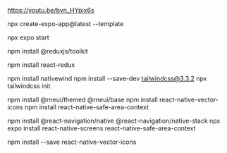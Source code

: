 https://youtu.be/bvn_HYpix6s

npx create-expo-app@latest --template

npx expo start

npm install @reduxjs/toolkit

npm install react-redux

npm install nativewind
npm install --save-dev tailwindcss@3.3.2
npx tailwindcss init

npm install @rneui/themed @rneui/base
npm install react-native-vector-icons
npm install react-native-safe-area-context

npm install @react-navigation/native @react-navigation/native-stack
npx expo install react-native-screens react-native-safe-area-context

npm install --save react-native-vector-icons